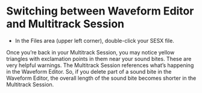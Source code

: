# Switching between Waveform Editor and Multitrack Session

* In the Files area (upper left corner), double-click your SESX file.

Once you’re back in your Multitrack Session, you may notice yellow triangles with exclamation points in them near your sound bites. These are very helpful warnings. The Multitrack Session references what’s happening in the Waveform Editor. So, if you delete part of a sound bite in the Waveform Editor, the overall length of the sound bite becomes shorter in the Multitrack Session.